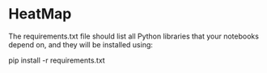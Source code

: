 # HeatMap

The requirements.txt file should list all Python libraries that your notebooks depend on, and they will be installed using:

pip install -r requirements.txt
